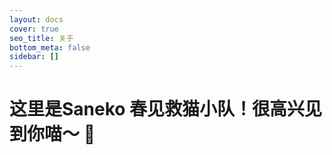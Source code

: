 ```yaml
---
layout: docs
cover: true
seo_title: 关于
bottom_meta: false
sidebar: []
---
```

# 这里是Saneko 春见救猫小队！很高兴见到你喵～ 👋

